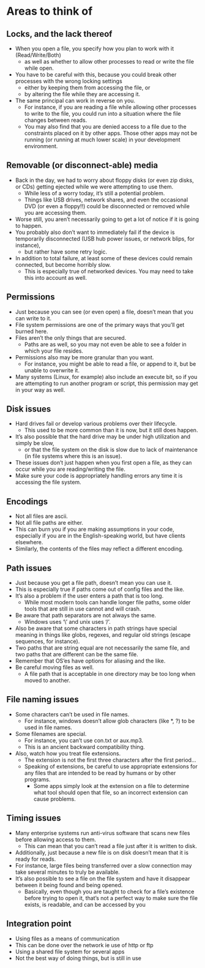 # Areas to think of

## Locks, and the lack thereof

- When you open a file, you specify how you plan to work with it (Read/Write/Both)
  - as well as whether to allow other processes to read or write the file while open.
- You have to be careful with this, because you could break other processes with the wrong locking settings
  -  either by keeping them from accessing the file, or
  -  by altering the file while they are accessing it.
- The same principal can work in reverse on you.
  - For instance, if you are reading a file while allowing other processes to write to the file, you could run into a situation where the file changes between reads.
  - You may also find that you are denied access to a file due to the constraints placed on it by other apps. Those other apps may not be running (or running at much lower scale) in your development environment.

## Removable (or disconnect-able) media

- Back in the day, we had to worry about floppy disks (or even zip disks, or CDs) getting ejected while we were attempting to use them.
  - While less of a worry today, it’s still a potential problem.
  - Things like USB drives, network shares, and even the occasional DVD (or even a floppy!!) could be disconnected or removed while you are accessing them.
- Worse still, you aren’t necessarily going to get a lot of notice if it is going to happen.
- You probably also don’t want to immediately fail if the device is temporarily disconnected (USB hub power issues, or network blips, for instance),
  - but rather have some retry logic.
- In addition to total failure, at least some of these devices could remain connected, but become horribly slow.
  -  This is especially true of networked devices. You may need to take this into account as well.


## Permissions

- Just because you can see (or even open) a file, doesn’t mean that you can write to it.
- File system permissions are one of the primary ways that you’ll get burned here.
- Files aren’t the only things that are secured.
  - Paths are as well, so you may not even be able to see a folder in which your file resides.
- Permissions also may be more granular than you want.
  - For instance, you might be able to read a file, or append to it, but be unable to overwrite it.
- Many systems (Linux, for example) also include an execute bit, so if you are attempting to run another program or script, this permission may get in your way as well.

## Disk issues

- Hard drives fail or develop various problems over their lifecycle.
  - This used to be more common than it is now, but it still does happen.
- It’s also possible that the hard drive may be under high utilization and simply be slow,
  - or that the file system on the disk is slow due to lack of maintenance (in file systems where this is an issue).
- These issues don’t just happen when you first open a file, as they can occur while you are reading/writing the file.
- Make sure your code is appropriately handling errors any time it is accessing the file system.

## Encodings

- Not all files are ascii.
- Not all file paths are either.
- This can burn you if you are making assumptions in your code, especially if you are in the English-speaking world, but have clients elsewhere.
- Similarly, the contents of the files may reflect a different encoding.

## Path issues

- Just because you get a file path, doesn’t mean you can use it.
- This is especially true if paths come out of config files and the like.
- It’s also a problem if the user enters a path that is too long.
  - While most modern tools can handle longer file paths, some older tools that are still in use cannot and will crash.
- Be aware that path separators are not always the same.
  - Windows uses ‘\’ and unix uses ‘/’.
- Also be aware that some characters in path strings have special meaning in things like globs, regexes, and regular old strings (escape sequences, for instance).
- Two paths that are string equal are not necessarily the same file, and two paths that are different can be the same file.
- Remember that OS’es have options for aliasing and the like.
- Be careful moving files as well.
  - A file path that is acceptable in one directory may be too long when moved to another.

## File naming issues

- Some characters can’t be used in file names.
  - For instance, windows doesn’t allow glob characters (like *, ?) to be used in file names.
- Some filenames are special.
  - For instance, you can’t use con.txt or aux.mp3.
  - This is an ancient backward compatibility thing.
- Also, watch how you treat file extensions.
  - The extension is not the first three characters after the first period…
  - Speaking of extensions, be careful to use appropriate extensions for any files that are intended to be read by humans or by other programs.
    - Some apps simply look at the extension on a file to determine what tool should open that file, so an incorrect extension can cause problems.

## Timing issues

- Many enterprise systems run anti-virus software that scans new files before allowing access to them.
  - This can mean that you can’t read a file just after it is written to disk.
-  Additionally, just because a new file is on disk doesn’t mean that it is ready for reads.
  - For instance, large files being transferred over a slow connection may take several minutes to truly be available.
- It’s also possible to see a file on the file system and have it disappear between it being found and being opened.
  - Basically, even though you are taught to check for a file’s existence before trying to open it, that’s not a perfect way to make sure the file exists, is readable, and can be accessed by you

## Integration point

- Using files as a means of communication
- This can be done over the network ie use of http or ftp
- Using a shared file system for several apps 
- Not the best way of doing things, but is still in use
